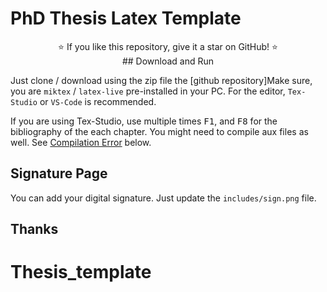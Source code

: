 # PhD Thesis Latex Template

<p align="center">
  ⭐️ If you like this repository, give it a star on GitHub! ⭐️
  <br>
## Download and Run

Just clone / download using the zip file the [github repository]Make sure, you are `miktex` / `latex-live` pre-installed in your PC. For the editor, `Tex-Studio` or `VS-Code` is recommended.

If you are using Tex-Studio, use multiple times <kbd>F1</kbd>, and <kbd>F8</kbd> for the bibliography of the each chapter. You might need to compile aux files as well. See [Compilation Error](#compilation-error) below.

## Signature Page
You can add your digital signature. Just update the `includes/sign.png` file.




## Thanks
# Thesis_template
